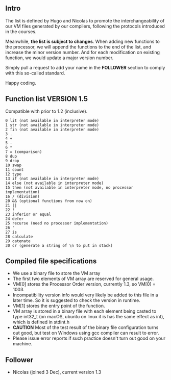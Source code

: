 ## Intro

The list is defined by Hugo and Nicolas to promote the interchangeability of our VM files generated by our compilers, following the protocols introduced in the courses.

Meanwhile, **the list is subject to changes**. When adding new functions to the processor, we will append the functions to the end of the list, and increase the minor version number. And for each modification on existing function, we would update a major version number.

Simply pull a request to add your name in the **FOLLOWER** section to comply with this so-called standard.

Happy coding.

## Function list VERSION 1.5
Compatible with prior to 1.2 (inclusive).
```
0 lit (not available in interpreter mode)
1 str (not available in interpreter mode)
2 fin (not available in interpreter mode)
3 .
4 +
5 -
6 *
7 = (comparison)
8 dup
9 drop
10 swap
11 count
12 type
13 if (not available in interpreter mode)
14 else (not available in interpreter mode)
15 then (not available in interpreter mode, no processor implementation)
16 / (division)
20 && (optional functions from now on)
21 ||
22 !
23 inferior or equal
24 defer
25 recurse (need no processor implementation)
26 '
27 is
28 calculate
29 catenate
30 cr (generate a string of \n to put in stack)
```
## Compiled file specifications

+ We use a binary file to store the VM array
+ The first two elements of VM array are reserved for general usage.
+ VM[0] stores the Processor Order version, currently 1.3, so VM[0] = 1003.
+ Incompatibility version info would very likely be added to this file in a later time. So it is suggested to check the version in runtime.
+ VM[1] stores the entry point of the function.
+ VM array is stored in a binary file with each element being casted to type int32_t (on macOS, ubuntu on linux it is has the same effect as int), which is defined in stdint.h
+ **CAUTION** Most of the test result of the binary file configuration turns out good, but test on Windows using gcc compiler can result to error.
+ Please issue error reports if such practice doesn't turn out good on your machine.

## Follower

+ Nicolas (joined 3 Dec), current version 1.3
